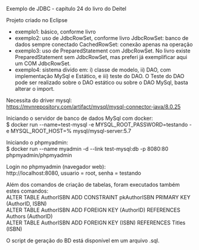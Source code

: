 Exemplo de JDBC - capítulo 24 do livro do Deitel

Projeto criado no Eclipse

* exemplo1: básico, conforme livro
* exemplo2: uso de JdbcRowSet, conforme livro
 JdbcRowSet: banco de dados sempre conectado
 CachedRowSet: conexão apenas na operação
* exemplo3: uso de PreparedStatement com JdbcRowSet.
No livro existe PreparedStatement sem JdbcRowSet, mas preferi já exemplificar aqui um COM JdbcRowSet.
* exemplo4: sistema divido em: i) classe de modelo, ii) DAO, com implementação MySql e Estático, e iii) teste do DAO.
O Teste do DAO pode ser realizado sobre o DAO estático ou sobre o DAO MySql, basta alterar o import.

Necessita do driver mysql:  
https://mvnrepository.com/artifact/mysql/mysql-connector-java/8.0.25

Iniciando o servidor de banco de dados MySql com docker:  
$ docker run --name=test-mysql -e MYSQL_ROOT_PASSWORD=testando -e MYSQL_ROOT_HOST=% mysql/mysql-server:5.7

Iniciando o phpmyadmin:  
$ docker run --name myadmin -d --link test-mysql:db -p 8080:80 phpmyadmin/phpmyadmin

Login no phpmyadmin (navegador web):  
http://localhost:8080, usuario = root, senha = testando

Além dos comandos de criação de tabelas, foram executados também estes comandos:  
ALTER TABLE AuthorISBN ADD CONSTRAINT pkAuthorISBN PRIMARY KEY (AuthorID, ISBN)  
ALTER TABLE AuthorISBN ADD FOREIGN KEY (AuthorID) REFERENCES Authors (AuthorID)  
ALTER TABLE AuthorISBN ADD FOREIGN KEY (ISBN) REFERENCES Titles (ISBN)  

O script de geração do BD está disponível em um arquivo .sql.